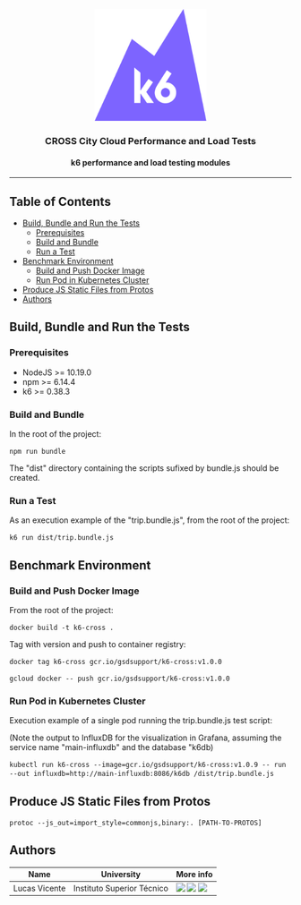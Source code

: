 <p align="center">
  <img src="../assets/k6-logo.png" width="200" height="200" alt="k6 Logo"/>
</p>

<h3 align="center">CROSS City Cloud Performance and Load Tests</h3>
<h4 align="center">k6 performance and load testing modules</h4>

---

## Table of Contents

- [Build, Bundle and Run the Tests](#build,-bundle-and-run-the-tests)
    - [Prerequisites](#prerequisites)
    - [Build and Bundle](#build-and-bundle)
    - [Run a Test](#run-a-test)
- [Benchmark Environment](#benchmark-environment)
    - [Build and Push Docker Image](#build-and-push-docker-image)
    - [Run Pod in Kubernetes Cluster](#run-pod-in-kubernetes-cluster)  
- [Produce JS Static Files from Protos](#produce-js-static-files-from-protos)
- [Authors](#authors)

## Build, Bundle and Run the Tests

### Prerequisites

- NodeJS >= 10.19.0
- npm >= 6.14.4
- k6 >= 0.38.3

### Build and Bundle

In the root of the project:

```shell script
npm run bundle
```

The "dist" directory containing the scripts sufixed by bundle.js should be created.

### Run a Test

As an execution example of the "trip.bundle.js", from the root of the project:

```shell script
k6 run dist/trip.bundle.js
```

## Benchmark Environment

### Build and Push Docker Image

From the root of the project:

```shell script
docker build -t k6-cross .
```

Tag with version and push to container registry: 

```shell script
docker tag k6-cross gcr.io/gsdsupport/k6-cross:v1.0.0
```

```shell script
gcloud docker -- push gcr.io/gsdsupport/k6-cross:v1.0.0
```

### Run Pod in Kubernetes Cluster

Execution example of a single pod running the trip.bundle.js test script:

(Note the output to InfluxDB for the visualization in Grafana, assuming the service name "main-influxdb" and the database "k6db)

```shell script
kubectl run k6-cross --image=gcr.io/gsdsupport/k6-cross:v1.0.9 -- run --out influxdb=http://main-influxdb:8086/k6db /dist/trip.bundle.js
```

## Produce JS Static Files from Protos

```shell script
protoc --js_out=import_style=commonjs,binary:. [PATH-TO-PROTOS]
```

## Authors

| Name              | University                 | More info                                                                                                                                                                                                                                                                                                                                                                                       |
|-------------------|----------------------------|-------------------------------------------------------------------------------------------------------------------------------------------------------------------------------------------------------------------------------------------------------------------------------------------------------------------------------------------------------------------------------------------------|
| Lucas Vicente     | Instituto Superior Técnico | [<img src="https://i.ibb.co/brG8fnX/mail-6.png" width="17">](mailto:lucasdhvicente@gmail.com "lucasdhvicente@gmail.com") [<img src="https://github.githubassets.com/favicon.ico" width="17">](https://github.com/WARSKELETON "WARSKELETON") [<img src="https://i.ibb.co/TvQPw7N/linkedin-logo.png" width="17">](https://www.linkedin.com/in/lucas-vicente-a91819184/ "lucas-vicente-a91819184") |
